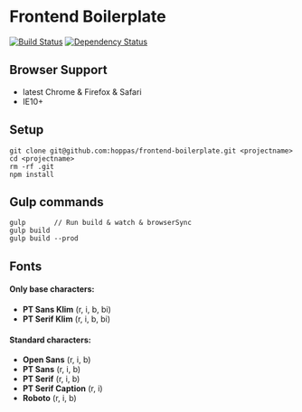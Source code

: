 
# Frontend Boilerplate

[![Build Status](https://travis-ci.org/hoppas/frontend-boilerplate.svg?branch=master)](https://travis-ci.org/hoppas/frontend-boilerplate)
[![Dependency Status](https://david-dm.org/hoppas/frontend-boilerplate/dev-status.svg)](https://david-dm.org/hoppas/frontend-boilerplate#info=devDependencies)


## Browser Support
* latest Chrome & Firefox & Safari
* IE10+


## Setup
```
git clone git@github.com:hoppas/frontend-boilerplate.git <projectname>
cd <projectname>
rm -rf .git
npm install
```


## Gulp commands
```
gulp       // Run build & watch & browserSync
gulp build
gulp build --prod
```


## Fonts
#### Only base characters:
* **PT Sans Klim** (r, i, b, bi)
* **PT Serif Klim** (r, i, b, bi)

#### Standard characters:
* **Open Sans** (r, i, b)
* **PT Sans** (r, i, b)
* **PT Serif** (r, i, b)
* **PT Serif Caption** (r, i)
* **Roboto** (r, i, b)
